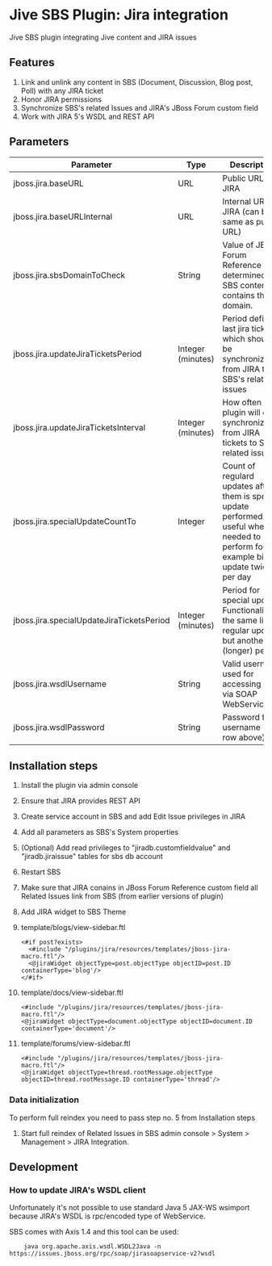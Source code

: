 Jive SBS Plugin: Jira integration
=========

Jive SBS plugin integrating Jive content and JIRA issues

Features
--------

1. Link and unlink any content in SBS (Document, Discussion, Blog post, Poll) with any JIRA ticket
2. Honor JIRA permissions
3. Synchronize SBS's related Issues and JIRA's JBoss Forum custom field
4. Work with JIRA 5's WSDL and REST API


Parameters
----------

| Parameter                                 | Type              | Description | Example |
| ----------------------------------------- |-------------------| ------------| ------- |
| jboss.jira.baseURL                        | URL               | Public URL of JIRA | https://issues.jboss.org |
| jboss.jira.baseURLInternal                | URL               | Internal URL fo JIRA (can be same as public URL) | https://issues.jboss.org |
| jboss.jira.sbsDomainToCheck               | String            | Value of JBoss Forum Reference is determined as SBS content if contains this domain. | community.jboss.org/ |
| jboss.jira.updateJiraTicketsPeriod        | Integer (minutes) | Period defines last jira tickest which should be synchronized from JIRA to SBS's related issues | 15 (synchronize tickets which were udpated in recent 15 minutes) |
| jboss.jira.updateJiraTicketsInterval      | Integer (minutes) | How often plugin will do synchronization from JIRA tickets to SBS's related issues | 10 (every 10 minutes) |
| jboss.jira.specialUpdateCountTo           | Integer           | Count of regulard updates after them is special update performed. It's useful when it's needed to perform for example big update twice per day | 36 (after 35 regular updates perform special one = 42 * 10 min = 6 hours) |
| jboss.jira.specialUpdateJiraTicketsPeriod	| Integer (minutes) | Period for special update. Functionality is the same like regular update but another (longer) period | 360 (synchronize tickets which were udpated in recent 6 hours) |
| jboss.jira.wsdlUsername                   | String            | Valid username used for accessing JIRA via SOAP WebServices |  |
| jboss.jira.wsdlPassword                   | String            | Password for username (see row above) | |


Installation steps
------------------

1. Install the plugin via admin console
2. Ensure that JIRA provides REST API
3. Create service account in SBS and add Edit Issue privileges in JIRA
4. Add all parameters as SBS's System properties
5. (Optional) Add read privileges to "jiradb.customfieldvalue" and "jiradb.jiraissue" tables for sbs db account
6. Restart SBS
7. Make sure that JIRA conains in JBoss Forum Reference custom field all Related Issues link from SBS (from earlier versions of plugin)
8. Add JIRA widget to SBS Theme
 1. template/blogs/view-sidebar.ftl

		<#if post?exists>
		  <#include "/plugins/jira/resources/templates/jboss-jira-macro.ftl"/>
		  <@jiraWidget objectType=post.objectType objectID=post.ID containerType='blog'/>
		</#if>

 2. template/docs/view-sidebar.ftl

		<#include "/plugins/jira/resources/templates/jboss-jira-macro.ftl"/>
		<@jiraWidget objectType=document.objectType objectID=document.ID containerType='document'/>

 3. template/forums/view-sidebar.ftl

        <#include "/plugins/jira/resources/templates/jboss-jira-macro.ftl"/>
        <@jiraWidget objectType=thread.rootMessage.objectType objectID=thread.rootMessage.ID containerType='thread'/>


### Data initialization

To perform full reindex you need to pass step no. 5 from Installation steps

1. Start full reindex of Related Issues in SBS admin console > System > Management > JIRA Integration.


Development
-----------

### How to update JIRA's WSDL client

Unfortunately it's not possible to use standard Java 5 JAX-WS wsimport because JIRA's WSDL is rpc/encoded type of WebService.

SBS comes with Axis 1.4 and this tool can be used:

		java org.apache.axis.wsdl.WSDL2Java -n https://issues.jboss.org/rpc/soap/jirasoapservice-v2?wsdl

